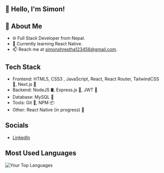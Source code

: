 ## 👋 Hello, I'm Simon! 

## 💫 About Me

- 🌐 Full Stack Developer from Nepal.
- 🌱 Currently learning React Native.
- 📫 Reach me at simonshrestha123456@gmail.com.

## Tech Stack

- Frontend: HTML5, CSS3 , JavaScript, React, React Router, TailwindCSS 💅, Next.js 🚀
- Backend: NodeJS 🛢️, Express.js 🚄, JWT 🔐
- Database: MySQL 🐬
- Tools: Git 🐙, NPM 📦
- Other: React Native (in progress) 📱

## Socials

- [LinkedIn](https://www.linkedin.com/in/simon-shrestha-9706271bb/)

## Most Used Languages

![Your Top Languages](https://github-readme-stats.vercel.app/api/top-langs/?username=PH3NOMON&layout=compact&theme=radical)

<!-- Feel free to connect with me and explore my projects! -->
